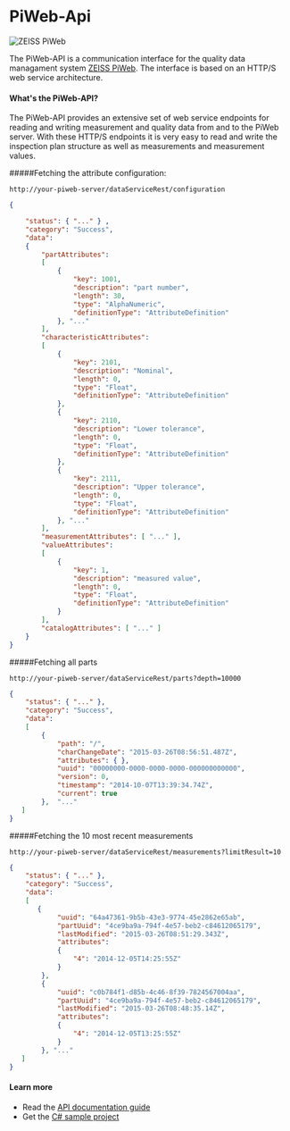 PiWeb-Api
=========

![ZEISS PiWeb](https://github.com/ZEISS-PiWeb/PiWeb-Api/blob/master/Logo.png)

The PiWeb-API is a communication interface for the quality data managament system [ZEISS PiWeb](http://www.zeiss.com/industrial-metrology/en_de/products/software/piweb.html). The interface is based on an HTTP/S web service architecture.

#### What's the PiWeb-API?

The PiWeb-API provides an extensive set of web service endpoints for reading and writing measurement and quality data from and to the PiWeb server. With these HTTP/S endpoints it is very easy to read and write the inspection plan structure as well as measurements and measurement values.

#####Fetching the attribute configuration:

```http
http://your-piweb-server/dataServiceRest/configuration
```

```json
{

    "status": { "..." } ,
    "category": "Success",
    "data":
    {
        "partAttributes": 
        [
            {
                "key": 1001,
                "description": "part number",
                "length": 30,
                "type": "AlphaNumeric",
                "definitionType": "AttributeDefinition"
            }, "..."
        ],
        "characteristicAttributes":
        [
            {
                "key": 2101,
                "description": "Nominal",
                "length": 0,
                "type": "Float",
                "definitionType": "AttributeDefinition"
            },
            {
                "key": 2110,
                "description": "Lower tolerance",
                "length": 0,
                "type": "Float",
                "definitionType": "AttributeDefinition"
            },
            {
                "key": 2111,
                "description": "Upper tolerance",
                "length": 0,
                "type": "Float",
                "definitionType": "AttributeDefinition"
            }, "..."
        ],
        "measurementAttributes": [ "..." ],
        "valueAttributes":
        [
            {
                "key": 1,
                "description": "measured value",
                "length": 0,
                "type": "Float",
                "definitionType": "AttributeDefinition"
            }
        ],
        "catalogAttributes": [ "..." ]
    }
}
```

#####Fetching all parts

```http
http://your-piweb-server/dataServiceRest/parts?depth=10000
```

```json
{
    "status": { "..." },
    "category": "Success",
    "data":
    [
        {
            "path": "/",
            "charChangeDate": "2015-03-26T08:56:51.487Z",
            "attributes": { },
            "uuid": "00000000-0000-0000-0000-000000000000",
            "version": 0,
            "timestamp": "2014-10-07T13:39:34.74Z",
            "current": true
        },  "..."
   ]
}
```

#####Fetching the 10 most recent measurements

```http
http://your-piweb-server/dataServiceRest/measurements?limitResult=10
```

```json
{
    "status": { "..." },
    "category": "Success",
    "data":
    [
       {
		    "uuid": "64a47361-9b5b-43e3-9774-45e2862e65ab",
		    "partUuid": "4ce9ba9a-794f-4e57-beb2-c84612065179",
		    "lastModified": "2015-03-26T08:51:29.343Z",
		    "attributes": 
		    {
		        "4": "2014-12-05T14:25:55Z"
		    }
		},
		{
		    "uuid": "c0b784f1-d85b-4c46-8f39-7824567004aa",
		    "partUuid": "4ce9ba9a-794f-4e57-beb2-c84612065179",
		    "lastModified": "2015-03-26T08:48:35.14Z",
		    "attributes": 
		    {
		        "4": "2014-12-05T13:25:55Z"
		    }
		}, "..."
   ]
}
```

#### Learn more

* Read the [API documentation guide](http://zeiss-piweb.github.io/PiWeb-Api)
* Get the [C# sample project](https://github.com/ZEISS-PiWeb/PiWeb-Api/tree/master/SDK/Samples)
